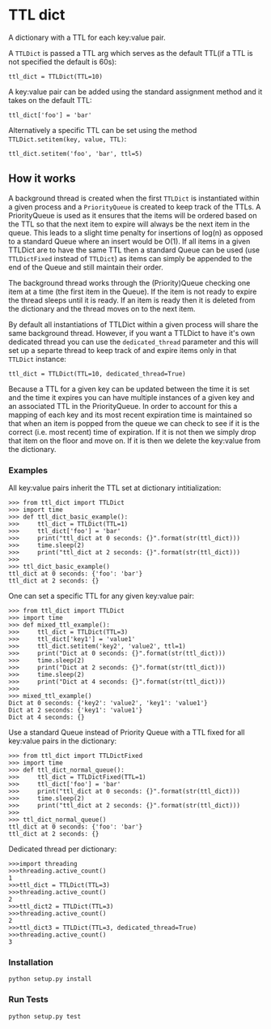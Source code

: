 # TTL dict
A dictionary with a TTL for each key:value pair.

A `TTLDict` is passed a TTL arg which serves as the default TTL(if a TTL is not specified the default is 60s):  

`ttl_dict = TTLDict(TTL=10)`  

A key:value pair can be added using the standard assignment method and it takes on the default TTL:  

`ttl_dict['foo'] = 'bar'`  

Alternatively a specific TTL can be set using the method `TTLDict.setitem(key, value, TTL)`:  

`ttl_dict.setitem('foo', 'bar', ttl=5)`  

## How it works
A background thread is created when the first `TTLDict` is instantiated within a given process and a `PriorityQueue` is created to keep track of the TTLs.  A PriorityQueue is used as it ensures that the items will be ordered based on the TTL so that the next item to expire will always be the next item in the queue.  This leads to a slight time penalty for insertions of log(n) as opposed to a standard Queue where an insert would be O(1).  If all items in a given TTLDict are to have the same TTL then a standard Queue can be used (use `TTLDictFixed` instead of `TTLDict`) as items can simply be appended to the end of the Queue and still maintain their order.

The background thread works through the (Priority)Queue checking one item at a time (the first item in the Queue). If the item is not ready to expire the thread sleeps until it is ready.  If an item is ready then it is deleted from the dictionary and the thread moves on to the next item.

By default all instantiations of TTLDict within a given process will share the same background thread.  However, if you want a TTLDict to have it's own dedicated thread you can use the `dedicated_thread` parameter and this will set up a separte thread to keep track of and expire items only in that `TTLDict` instance:  

`ttl_dict = TTLDict(TTL=10, dedicated_thread=True)`  

Because a TTL for a given key can be updated between the time it is set and the time it expires you can have multiple instances of a given key and an associated TTL in the PriorityQueue. In order to account for this a mapping of each key and its most recent expiration time is maintained so that when an item is popped from the queue we can check to see if it is the correct (i.e. most recent) time of expiration. If it is not then we simply drop that item on the floor and move on. If it is then we delete the key:value from the dictionary.

### Examples
All key:value pairs inherit the TTL set at dictionary intitialization:

```
>>> from ttl_dict import TTLDict
>>> import time
>>> def ttl_dict_basic_example():
>>>     ttl_dict = TTLDict(TTL=1)
>>>     ttl_dict['foo'] = 'bar'
>>>     print("ttl_dict at 0 seconds: {}".format(str(ttl_dict)))
>>>     time.sleep(2)
>>>     print("ttl_dict at 2 seconds: {}".format(str(ttl_dict)))
>>>
>>> ttl_dict_basic_example()
ttl_dict at 0 seconds: {'foo': 'bar'}
ttl_dict at 2 seconds: {}
```  

One can set a specific TTL for any given key:value pair:
```
>>> from ttl_dict import TTLDict
>>> import time
>>> def mixed_ttl_example():
>>>     ttl_dict = TTLDict(TTL=3)
>>>     ttl_dict['key1'] = 'value1'
>>>     ttl_dict.setitem('key2', 'value2', ttl=1)
>>>     print("Dict at 0 seconds: {}".format(str(ttl_dict)))
>>>     time.sleep(2)
>>>     print("Dict at 2 seconds: {}".format(str(ttl_dict)))
>>>     time.sleep(2)
>>>     print("Dict at 4 seconds: {}".format(str(ttl_dict)))
>>>
>>> mixed_ttl_example()
Dict at 0 seconds: {'key2': 'value2', 'key1': 'value1'}
Dict at 2 seconds: {'key1': 'value1'}
Dict at 4 seconds: {}
```  

Use a standard Queue instead of Priority Queue with a TTL fixed for all key:value pairs in the dictionary:  
```
>>> from ttl_dict import TTLDictFixed
>>> import time
>>> def ttl_dict_normal_queue():
>>>     ttl_dict = TTLDictFixed(TTL=1)
>>>     ttl_dict['foo'] = 'bar'
>>>     print("ttl_dict at 0 seconds: {}".format(str(ttl_dict)))
>>>     time.sleep(2)
>>>     print("ttl_dict at 2 seconds: {}".format(str(ttl_dict)))
>>>
>>> ttl_dict_normal_queue()
ttl_dict at 0 seconds: {'foo': 'bar'}
ttl_dict at 2 seconds: {}
```

Dedicated thread per dictionary:  
```
>>>import threading
>>>threading.active_count()
1
>>>ttl_dict = TTLDict(TTL=3)
>>>threading.active_count()
2
>>>ttl_dict2 = TTLDict(TTL=3)
>>>threading.active_count()
2
>>>ttl_dict3 = TTLDict(TTL=3, dedicated_thread=True)
>>>threading.active_count()
3
```

### Installation

```
python setup.py install
```

### Run Tests

```
python setup.py test
```
